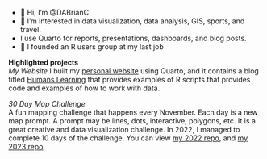 - 👋 Hi, I’m @DABrianC
- 👀 I’m interested in data visualization, data analysis, GIS, sports, and travel.
- I use Quarto for reports, presentations, dashboards, and blog posts. 
- 🌱 I founded an R users group at my last job

**Highlighted projects** <br>
*My Website*
I built my [personal website](https://dabrianc.github.io/website/) using Quarto, and it contains a blog titled [Humans Learning](https://dabrianc.github.io/website/blog.html) that provides examples of R scripts that provides code and examples of how to work with data. 

*30 Day Map Challenge* <br>
A fun mapping challenge that happens every November. Each day is a new map prompt. A prompt may be lines, dots, interactive, polygons, etc. It is a great creative and data visualization challenge. In 2022, I managed to complete 10 days of the challenge. You can view [my 2022 repo](https://github.com/DABrianC/30-day-map-challenge-2022-), and [my 2023 repo](https://github.com/DABrianC/30-day-map-challenge-2023). 


<!---
DABrianC/DABrianC is a ✨ special ✨ repository because its `README.md` (this file) appears on your GitHub profile.
You can click the Preview link to take a look at your changes.
--->
